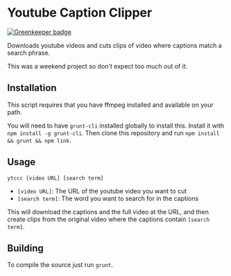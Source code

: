 # Youtube Caption Clipper

[![Greenkeeper badge](https://badges.greenkeeper.io/rahatarmanahmed/ytccc.svg)](https://greenkeeper.io/)

Downloads youtube videos and cuts clips of video where captions match a search phrase.

This was a weekend project so don't expect too much out of it.

## Installation

This script requires that you have ffmpeg installed and available on your path.

You will need to have `grunt-cli` installed globally to install this. Install it with `npm install -g grunt-cli`. Then clone this repository and run `npm install && grunt && npm link`.


## Usage

`ytccc [video URL] [search term]`

 - `[video URL]`: The URL of the youtube video you want to cut
 - `[search term]`: The word you want to search for in the captions

This will download the captions and the full video at the URL, and then create clips from the original video where the captions contain `[search term]`.

## Building

To compile the source just run `grunt`.
